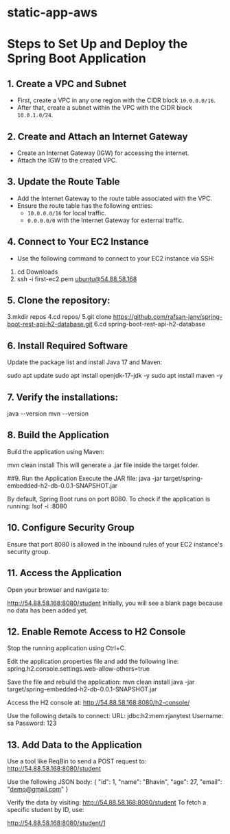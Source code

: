 # static-app-aws

# Steps to Set Up and Deploy the Spring Boot Application

## 1. Create a VPC and Subnet
- First, create a VPC in any one region with the CIDR block `10.0.0.0/16`.
- After that, create a subnet within the VPC with the CIDR block `10.0.1.0/24`.

## 2. Create and Attach an Internet Gateway
- Create an Internet Gateway (IGW) for accessing the internet.
- Attach the IGW to the created VPC.

## 3. Update the Route Table
- Add the Internet Gateway to the route table associated with the VPC.
- Ensure the route table has the following entries:
  - `10.0.0.0/16` for local traffic.
  - `0.0.0.0/0` with the Internet Gateway for external traffic.

## 4. Connect to Your EC2 Instance
- Use the following command to connect to your EC2 instance via SSH:

1.  cd Downloads
2.  ssh -i first-ec2.pem ubuntu@54.88.58.168

## 5. Clone the repository:
3.mkdir repos
4.cd repos/
5.git clone https://github.com/rafsan-jany/spring-boot-rest-api-h2-database.git
6.cd spring-boot-rest-api-h2-database


## 6. Install Required Software
Update the package list and install Java 17 and Maven:

sudo apt update
sudo apt install openjdk-17-jdk -y
sudo apt install maven -y

## 7. Verify the installations:
java --version
mvn --version

## 8. Build the Application
Build the application using Maven:

mvn clean install
This will generate a .jar file inside the target folder.

##9. Run the Application
Execute the JAR file:
java -jar target/spring-embedded-h2-db-0.0.1-SNAPSHOT.jar

By default, Spring Boot runs on port 8080. To check if the application is running:
lsof -i :8080

## 10. Configure Security Group
Ensure that port 8080 is allowed in the inbound rules of your EC2 instance's security group.

## 11. Access the Application
Open your browser and navigate to:

http://54.88.58.168:8080/student
Initially, you will see a blank page because no data has been added yet.

## 12. Enable Remote Access to H2 Console
Stop the running application using Ctrl+C.

Edit the application.properties file and add the following line:
spring.h2.console.settings.web-allow-others=true

Save the file and rebuild the application:
mvn clean install
java -jar target/spring-embedded-h2-db-0.0.1-SNAPSHOT.jar

Access the H2 console at:
http://54.88.58.168:8080/h2-console/

Use the following details to connect:
URL: jdbc:h2:mem:rjanytest
Username: sa
Password: 123

## 13. Add Data to the Application

Use a tool like ReqBin to send a POST request to:
http://54.88.58.168:8080/student

Use the following JSON body:
{
  "id": 1,
  "name": "Bhavin",
  "age": 27,
  "email": "demo@gmail.com"
}

Verify the data by visiting:
http://54.88.58.168:8080/student
To fetch a specific student by ID, use:

http://54.88.58.168:8080/student/1
